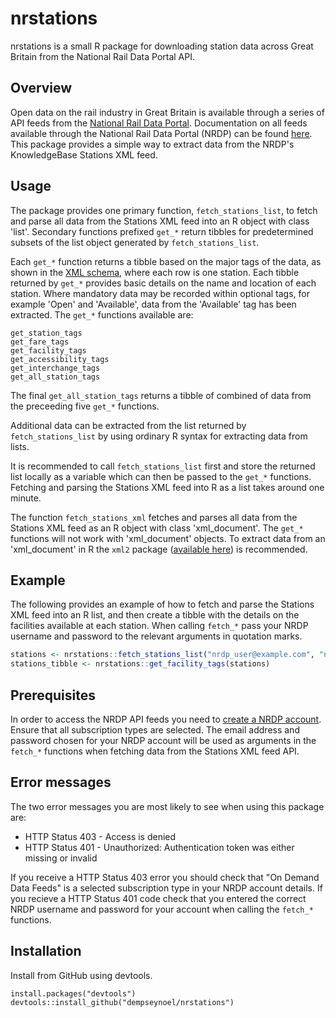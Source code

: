 # nrstations
nrstations is a small R package for downloading station data across Great Britain from the National Rail Data Portal API.

## Overview
Open data on the rail industry in Great Britain is available through a series of API feeds from the [National Rail Data Portal](https://datafeeds.nationalrail.co.uk/#/). Documentation on all feeds available through the National Rail Data Portal (NRDP) can be found [here](http://www.nationalrail.co.uk/static/documents/NRE%20Feeds_Developer%20Pack%20v.01-04.pdf). This package provides a simple way to extract data from the NRDP's KnowledgeBase Stations XML feed.

## Usage
The package provides one primary function, ```fetch_stations_list```, to fetch and parse all data from the Stations XML feed into an R object with class 'list'. Secondary functions prefixed ```get_*``` return tibbles for predetermined subsets of the list object generated by ```fetch_stations_list```.

Each ```get_*``` function returns a tibble based on the major tags of the data, as shown in the [XML schema](http://www.nationalrail.co.uk/static/documents/Stations%20XML%20Feed.pdf), where each row is one station. Each tibble returned by ```get_*``` provides basic details on the name and location of each station. Where mandatory data may be recorded within optional tags, for example 'Open' and 'Available', data from the 'Available' tag has been
extracted. The ```get_*``` functions available are:
```
get_station_tags
get_fare_tags
get_facility_tags
get_accessibility_tags
get_interchange_tags
get_all_station_tags
```
The final ```get_all_station_tags``` returns a tibble of combined of data from the preceeding five ```get_*``` functions.

Additional data can be extracted from the list returned by ```fetch_stations_list``` by using ordinary R syntax for extracting data from lists.

It is recommended to call ```fetch_stations_list``` first and store the returned list locally as a variable which can then be passed to the ```get_*``` functions. Fetching and parsing the Stations XML feed into R as a list takes around one minute.

The function ```fetch_stations_xml``` fetches and parses all data from the Stations XML feed as an R object with class 'xml_document'. The ```get_*``` functions will not work with 'xml_document' objects. To extract data from an 'xml_document' in R the ```xml2``` package ([available here](https://cran.r-project.org/web/packages/xml2/index.html)) is recommended.

## Example
The following provides an example of how to fetch and parse the Stations XML feed into an R list, and then create a tibble with the details on the facilities available at each station. When calling ```fetch_*``` pass your NRDP username and password to the relevant arguments in quotation marks. 
```r
stations <- nrstations::fetch_stations_list("nrdp_user@example.com", "nrdp_password_example")
stations_tibble <- nrstations::get_facility_tags(stations)
```

## Prerequisites
In order to access the NRDP API feeds you need to [create a NRDP account](https://datafeeds.nationalrail.co.uk/#/). Ensure that all subscription types are selected. The email address and password chosen for your NRDP account will be used as arguments in the ```fetch_*``` functions when fetching data from the Stations XML feed API.

## Error messages
The two error messages you are most likely to see when using this package are:
* HTTP Status 403 - Access is denied
* HTTP Status 401 - Unauthorized: Authentication token was either missing or invalid

If you receive a HTTP Status 403 error you should check that "On Demand Data Feeds" is a selected subscription type in your NRDP account details. If you recieve a HTTP Status 401 code check that you entered the correct NRDP username and password for your account when calling the ```fetch_*``` functions.

## Installation
Install from GitHub using devtools.
```
install.packages("devtools")
devtools::install_github("dempseynoel/nrstations")
```
